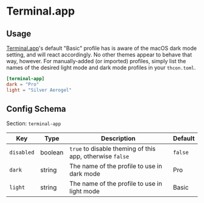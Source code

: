 # Terminal.app

## Usage
[Terminal.app](https://support.apple.com/guide/terminal/welcome/mac)'s default "Basic" profile has is aware of the macOS dark mode setting, and will react accordingly.  No other themes appear to behave that way, however.  For manually-added (or imported) profiles, simply list the names of the desired light mode and dark mode profiles in your `thcon.toml`.

```toml
[terminal-app]
dark = "Pro"
light = "Silver Aerogel"
```

## Config Schema
Section: `terminal-app`

| Key | Type | Description | Default |
| --- | ---- | ----------- | -------- |
| `disabled` | boolean | `true` to disable theming of this app, otherwise `false` | `false` |
| `dark` | string | The name of the profile to use in dark mode | Pro |
| `light` | string | The name of the profile to use in light mode | Basic |
